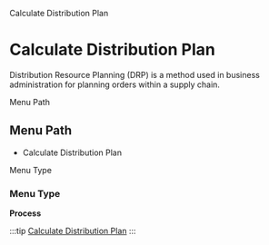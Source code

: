 
Calculate Distribution Plan
# Calculate Distribution Plan


Distribution Resource Planning (DRP) is a method used in business administration for planning orders within a supply chain. 

Menu Path
## Menu Path



- Calculate Distribution Plan

Menu Type
### Menu Type

**Process**


:::tip
[Calculate Distribution Plan](functional-guide/process/process-drp_calculate-distribution-plan.md)
:::